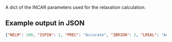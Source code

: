 A dict of the INCAR parameters used for the relaxation calculation.

## Example output in JSON

```json
{"NELM": 100, "ISPIN": 2, "PREC": "Accurate", "IBRION": 2, "LREAL": "Auto", "LCALCEPS": false, "ISMEAR": 1, "LWAVE": true, "SIGMA": 0.2, "LPEAD": false, "MAGMOM": [0.6, 5.0, 5.0, 5.0], "NELMIN": 3, "LEFG": false, "SYSTEM": "Rubyvaspy :: al pt", "ENCUT": 520.0, "EFIELD_PEAD": [0.0, 0.0, 0.0], "ISIF": 3, "ICHARG": 1, "ALGO": "Fast", "LCALCPOL": false, "EDIFF": 2e-06, "NSW": 200}
```